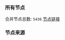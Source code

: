 ### 所有节点
合并节点总数: `5436`
[节点链接](https://github.com/rzhy1/33/raw/master/sub/sub_merge_base64.txt)

### 节点来源
